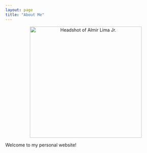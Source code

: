 ```yaml
---
layout: page
title: "About Me"
---
```


<div style="text-align: center;">
    <img src="headshot.jpg" alt="Headshot of Almir Lima Jr." width="350">
</div>

Welcome to my personal website!
